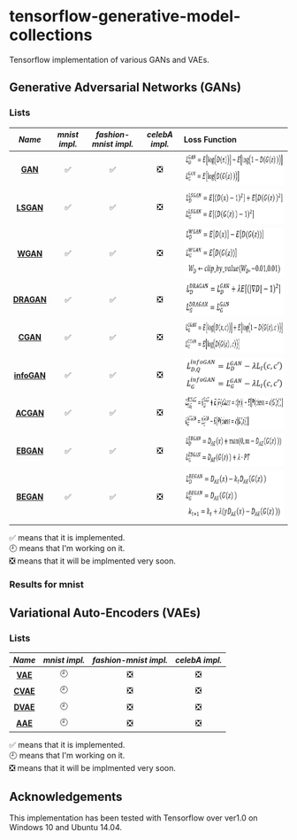 # tensorflow-generative-model-collections
Tensorflow implementation of various GANs and VAEs.

## Generative Adversarial Networks (GANs)
### Lists  

*Name* | *mnist impl.* | *fashion-mnist impl.* | *celebA impl.* | Loss Function
:---: | :---: | :---: | :---: | :--- |
[**GAN**](https://arxiv.org/abs/1406.2661) | :white_check_mark: | :white_check_mark: | :negative_squared_cross_mark: | <img src = 'assets/equations/GAN.png' height = '60px'>
[**LSGAN**](https://arxiv.org/abs/1611.04076) | :white_check_mark: | :white_check_mark: | :negative_squared_cross_mark: | <img src = 'assets/equations/LSGAN.png' height = '60px'>
[**WGAN**](https://arxiv.org/abs/1701.07875) | :white_check_mark: | :white_check_mark: | :negative_squared_cross_mark: | <img src = 'assets/equations/WGAN.png' height = '90px'>
[**DRAGAN**](https://arxiv.org/abs/1705.07215) | :white_check_mark: | :white_check_mark: | :negative_squared_cross_mark: | <img src = 'assets/equations/DRAGAN.png' height = '60px'>
[**CGAN**](https://arxiv.org/abs/1411.1784) | :white_check_mark: | :white_check_mark: | :negative_squared_cross_mark: | <img src = 'assets/equations/CGAN.png' height = '60px'>
[**infoGAN**](https://arxiv.org/abs/1606.03657) | :white_check_mark: | :white_check_mark: | :negative_squared_cross_mark: | <img src = 'assets/equations/infoGAN.png' height = '60px'>
[**ACGAN**](https://arxiv.org/abs/1610.09585) | :white_check_mark: | :white_check_mark: | :negative_squared_cross_mark: | <img src = 'assets/equations/ACGAN.png' height = '60px'>
[**EBGAN**](https://arxiv.org/abs/1609.03126) | :white_check_mark: | :white_check_mark: | :negative_squared_cross_mark: | <img src = 'assets/equations/EBGAN.png' height = '60px'>
[**BEGAN**](https://arxiv.org/abs/1702.08431) | :white_check_mark: | :white_check_mark: | :negative_squared_cross_mark: | <img src = 'assets/equations/BEGAN.png' height = '90px'>  

:white_check_mark: means that it is implemented.  
:clock9: means that I'm working on it.  
:negative_squared_cross_mark: means that it will be implmented very soon.

### Results for mnist


## Variational Auto-Encoders (VAEs)

### Lists

*Name* | *mnist impl.* | *fashion-mnist impl.* | *celebA impl.*
:---: | :---: | :---: | :---:
[**VAE**](https://arxiv.org/abs/1312.6114) | :clock9: | :negative_squared_cross_mark: | :negative_squared_cross_mark:
[**CVAE**](https://arxiv.org/abs/1406.5298) | :clock9: | :negative_squared_cross_mark: | :negative_squared_cross_mark:
[**DVAE**](https://arxiv.org/abs/1511.06406) | :clock9: | :negative_squared_cross_mark: | :negative_squared_cross_mark:
[**AAE**](https://arxiv.org/abs/1511.05644) | :clock9: | :negative_squared_cross_mark: | :negative_squared_cross_mark:  

:white_check_mark: means that it is implemented.  
:clock9: means that I'm working on it.  
:negative_squared_cross_mark: means that it will be implmented very soon.  

## Acknowledgements
This implementation has been tested with Tensorflow over ver1.0 on Windows 10 and Ubuntu 14.04.
